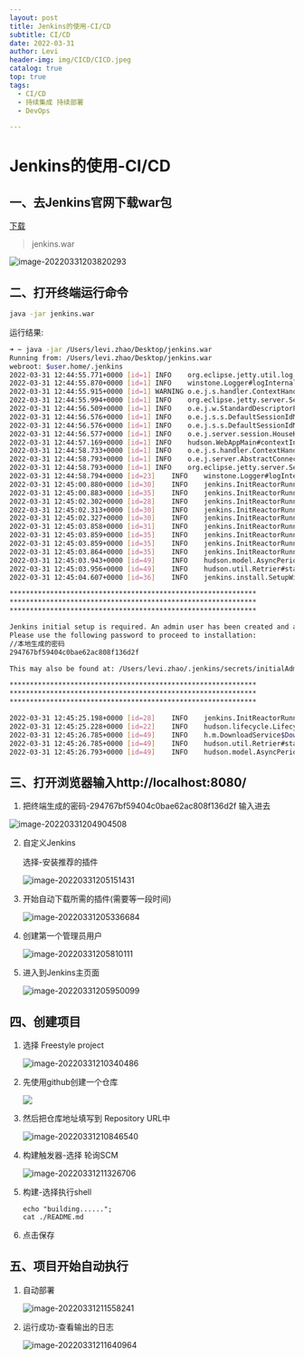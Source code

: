 ```yaml
---
layout: post
title: Jenkins的使用-CI/CD
subtitle: CI/CD
date: 2022-03-31
author: Levi
header-img: img/CICD/CICD.jpeg
catalog: true
top: true
tags:
  - CI/CD
  - 持续集成 持续部署
  - DevOps

---
```










# Jenkins的使用-CI/CD

## 一、去Jenkins官网下载war包

[下载](https://www.jenkins.io/download/)

> jenkins.war

![image-20220331203820293](https://cdn.jsdelivr.net/gh/Levi0219/note-photo/image-20220331203820293.png)



## 二、打开终端运行命令

```bash
java -jar jenkins.war
```



运行结果:

```bash
➜ ~ java -jar /Users/levi.zhao/Desktop/jenkins.war
Running from: /Users/levi.zhao/Desktop/jenkins.war
webroot: $user.home/.jenkins
2022-03-31 12:44:55.771+0000 [id=1]	INFO	org.eclipse.jetty.util.log.Log#initialized: Logging initialized @622ms to org.eclipse.jetty.util.log.JavaUtilLog
2022-03-31 12:44:55.870+0000 [id=1]	INFO	winstone.Logger#logInternal: Beginning extraction from war file
2022-03-31 12:44:55.915+0000 [id=1]	WARNING	o.e.j.s.handler.ContextHandler#setContextPath: Empty contextPath
2022-03-31 12:44:55.994+0000 [id=1]	INFO	org.eclipse.jetty.server.Server#doStart: jetty-9.4.43.v20210629; built: 2021-06-30T11:07:22.254Z; git: 526006ecfa3af7f1a27ef3a288e2bef7ea9dd7e8; jvm 1.8.0_281-b09
2022-03-31 12:44:56.509+0000 [id=1]	INFO	o.e.j.w.StandardDescriptorProcessor#visitServlet: NO JSP Support for /, did not find org.eclipse.jetty.jsp.JettyJspServlet
2022-03-31 12:44:56.576+0000 [id=1]	INFO	o.e.j.s.s.DefaultSessionIdManager#doStart: DefaultSessionIdManager workerName=node0
2022-03-31 12:44:56.576+0000 [id=1]	INFO	o.e.j.s.s.DefaultSessionIdManager#doStart: No SessionScavenger set, using defaults
2022-03-31 12:44:56.577+0000 [id=1]	INFO	o.e.j.server.session.HouseKeeper#startScavenging: node0 Scavenging every 600000ms
2022-03-31 12:44:57.169+0000 [id=1]	INFO	hudson.WebAppMain#contextInitialized: Jenkins home directory: /Users/levi.zhao/.jenkins found at: $user.home/.jenkins
2022-03-31 12:44:58.733+0000 [id=1]	INFO	o.e.j.s.handler.ContextHandler#doStart: Started w.@28d18df5{Jenkins v2.332.1,/,file:///Users/levi.zhao/.jenkins/war/,AVAILABLE}{/Users/levi.zhao/.jenkins/war}
2022-03-31 12:44:58.793+0000 [id=1]	INFO	o.e.j.server.AbstractConnector#doStart: Started ServerConnector@6ea12c19{HTTP/1.1, (http/1.1)}{0.0.0.0:8080}
2022-03-31 12:44:58.793+0000 [id=1]	INFO	org.eclipse.jetty.server.Server#doStart: Started @3645ms
2022-03-31 12:44:58.794+0000 [id=23]	INFO	winstone.Logger#logInternal: Winstone Servlet Engine running: controlPort=disabled
2022-03-31 12:45:00.880+0000 [id=30]	INFO	jenkins.InitReactorRunner$1#onAttained: Started initialization
2022-03-31 12:45:00.883+0000 [id=35]	INFO	jenkins.InitReactorRunner$1#onAttained: Listed all plugins
2022-03-31 12:45:02.302+0000 [id=28]	INFO	jenkins.InitReactorRunner$1#onAttained: Prepared all plugins
2022-03-31 12:45:02.313+0000 [id=30]	INFO	jenkins.InitReactorRunner$1#onAttained: Started all plugins
2022-03-31 12:45:02.327+0000 [id=30]	INFO	jenkins.InitReactorRunner$1#onAttained: Augmented all extensions
2022-03-31 12:45:03.858+0000 [id=31]	INFO	jenkins.InitReactorRunner$1#onAttained: System config loaded
2022-03-31 12:45:03.859+0000 [id=35]	INFO	jenkins.InitReactorRunner$1#onAttained: System config adapted
2022-03-31 12:45:03.859+0000 [id=35]	INFO	jenkins.InitReactorRunner$1#onAttained: Loaded all jobs
2022-03-31 12:45:03.864+0000 [id=35]	INFO	jenkins.InitReactorRunner$1#onAttained: Configuration for all jobs updated
2022-03-31 12:45:03.943+0000 [id=49]	INFO	hudson.model.AsyncPeriodicWork#lambda$doRun$1: Started Download metadata
2022-03-31 12:45:03.956+0000 [id=49]	INFO	hudson.util.Retrier#start: Attempt #1 to do the action check updates server
2022-03-31 12:45:04.607+0000 [id=36]	INFO	jenkins.install.SetupWizard#init:

*************************************************************
*************************************************************
*************************************************************

Jenkins initial setup is required. An admin user has been created and a password generated.
Please use the following password to proceed to installation:
//本地生成的密码
294767bf59404c0bae62ac808f136d2f

This may also be found at: /Users/levi.zhao/.jenkins/secrets/initialAdminPassword

*************************************************************
*************************************************************
*************************************************************

2022-03-31 12:45:25.198+0000 [id=28]	INFO	jenkins.InitReactorRunner$1#onAttained: Completed initialization
2022-03-31 12:45:25.228+0000 [id=22]	INFO	hudson.lifecycle.Lifecycle#onReady: Jenkins is fully up and running
2022-03-31 12:45:26.785+0000 [id=49]	INFO	h.m.DownloadService$Downloadable#load: Obtained the updated data file for hudson.tasks.Maven.MavenInstaller
2022-03-31 12:45:26.785+0000 [id=49]	INFO	hudson.util.Retrier#start: Performed the action check updates server successfully at the attempt #1
2022-03-31 12:45:26.793+0000 [id=49]	INFO	hudson.model.AsyncPeriodicWork#lambda$doRun$1: Finished Download metadata. 22,849 ms
```



## 三、打开浏览器输入http://localhost:8080/

1.  把终端生成的密码-294767bf59404c0bae62ac808f136d2f  输入进去

   ![image-20220331204904508](https://cdn.jsdelivr.net/gh/Levi0219/note-photo/image-20220331204904508-20220331205034176.png)

   
   

2. 自定义Jenkins

   选择-安装推荐的插件

   ![image-20220331205151431](https://cdn.jsdelivr.net/gh/Levi0219/note-photo/image-20220331205151431.png)

   

3. 开始自动下载所需的插件(需要等一段时间)

   ![image-20220331205336684](https://cdn.jsdelivr.net/gh/Levi0219/note-photo/image-20220331205336684.png)

   

   

4. 创建第一个管理员用户

   ![image-20220331205810111](https://cdn.jsdelivr.net/gh/Levi0219/note-photo/image-20220331205810111.png)

   

   

5. 进入到Jenkins主页面

   ![image-20220331205950099](https://cdn.jsdelivr.net/gh/Levi0219/note-photo/image-20220331205950099.png)
   



 

## 四、创建项目

1. 选择 Freestyle project

   ![image-20220331210340486](https://cdn.jsdelivr.net/gh/Levi0219/note-photo/image-20220331210340486.png)
   

2. 先使用github创建一个仓库

   ![](https://cdn.jsdelivr.net/gh/Levi0219/note-photo/image-20220331210547037.png)
   

3. 然后把仓库地址填写到 Repository URL中

   ![image-20220331210846540](https://cdn.jsdelivr.net/gh/Levi0219/note-photo/image-20220331210846540-20220331211152512.png)
   

4. 构建触发器-选择 轮询SCM

   ![image-20220331211326706](https://cdn.jsdelivr.net/gh/Levi0219/note-photo/image-20220331211326706.png)
   

5. 构建-选择执行shell

   ```shell
   echo "building......";
   cat ./README.md
   ```

   

6. 点击保存



## 五、项目开始自动执行

1. 自动部署

   ![image-20220331211558241](https://cdn.jsdelivr.net/gh/Levi0219/note-photo/image-20220331211558241.png)

   

2. 运行成功-查看输出的日志

   ![image-20220331211640964](https://cdn.jsdelivr.net/gh/Levi0219/note-photo/image-20220331211640964.png)

